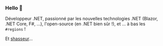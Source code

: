 ### Hello :hamster:

Développeur .NET, passionné par les nouvelles technologies .NET (Blazor, .NET Core, F#, ...), l'open-source (en .NET bien sûr !), et ... à bas les `#regions` !

Et [shasseur](https://k94ll13nn3.github.io/ChromaListe/)... 

<!--
**k94ll13nn3/k94ll13nn3** is a ✨ _special_ ✨ repository because its `README.md` (this file) appears on your GitHub profile.

Here are some ideas to get you started:

- 🔭 I’m currently working on ...
- 🌱 I’m currently learning ...
- 👯 I’m looking to collaborate on ...
- 🤔 I’m looking for help with ...
- 💬 Ask me about ...
- 📫 How to reach me: ...
- 😄 Pronouns: ...
- ⚡ Fun fact: ...
-->

